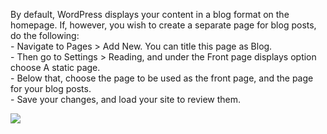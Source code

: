By default, WordPress displays your content in a blog format on the homepage. If, however, you wish to create a separate page for blog posts, do the following: <br />
\- Navigate to Pages > Add New. You can title this page as Blog. <br />
\- Then go to Settings > Reading, and under the Front page displays option choose A static page. <br />
\- Below that, choose the page to be used as the front page, and the page for your blog posts. <br />
\- Save your changes, and load your site to review them. <br />

![](//olya.8theme.com/theme-docs/legenda-docs/docs/imgs/reading-settings.png)